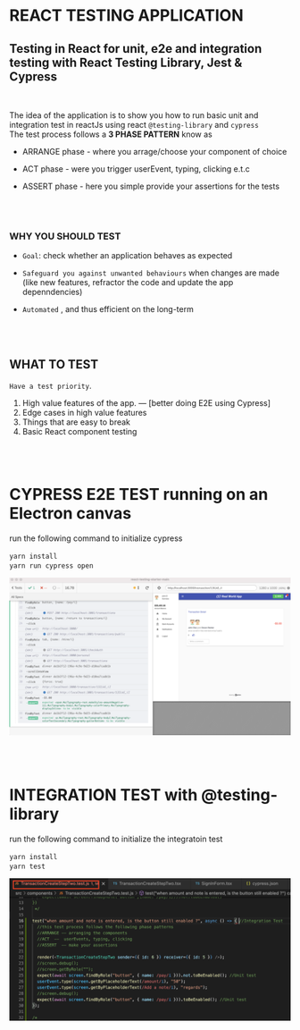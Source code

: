 # REACT TESTING APPLICATION
## Testing in React for unit, e2e and integration testing with React Testing Library, Jest & Cypress
<br/>


The idea of the application is to show you how to run basic unit and integration test in reactJs using react `@testing-library` and `cypress`<br/>
The test process follows a  <b>3 PHASE PATTERN</b> know as
- ARRANGE  phase - where you arrage/choose your component of choice

- ACT phase - were you trigger userEvent, typing, clicking e.t.c

- ASSERT phase - here you simple provide your assertions for the tests

<br/>
<br/>

 ### WHY YOU SHOULD TEST

 - `Goal`:  check whether an application behaves as expected

 - `Safeguard you against unwanted behaviours` when changes are made (like new features, refractor the code and update the app depenndencies)

 - `Automated` , and thus efficient on the long-term

<br/>
<br/>

## WHAT TO TEST

`Have a test priority`.  

1.  High value features of the app.     —      [better doing E2E using Cypress]
2.  Edge cases in high value features  
3.  Things that are easy to break
4.  Basic React component testing 

<br/>
<br/>

# CYPRESS E2E TEST running on an Electron canvas
run the following command to initialize cypress

`yarn install`<br/>
`yarn run cypress open`

![Demo](/application.png)

<br/>
<br/>

# INTEGRATION TEST with @testing-library
run the following command to initialize the integratoin test

`yarn install`<br/>
`yarn test`

![Demo](/integration_test.png)